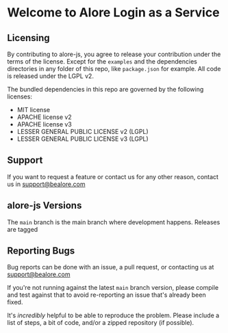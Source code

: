 # Welcome to Alore Login as a Service

## Licensing

By contributing to alore-js, you agree to release your contribution under
the terms of the license. Except for the `examples` and the
dependencies directories in any folder of this repo, like `package.json` for example.
All code is released under the LGPL v2.

The bundled dependencies in this repo are governed
by the following licenses:

- MIT license
- APACHE license v2
- APACHE license v3
- LESSER GENERAL PUBLIC LICENSE v2 (LGPL)
- LESSER GENERAL PUBLIC LICENSE v3 (LGPL)

## Support

If you want to request a feature or contact us for any other reason, contact us in support@bealore.com

## alore-js Versions

The `main` branch is the main branch where development happens.
Releases are tagged

## Reporting Bugs

Bug reports can be done with an issue, a pull request, or contacting us at support@bealore.com

If you're not running against the latest `main` branch version,
please compile and test against that to avoid re-reporting an issue that's
already been fixed.

It's _incredibly_ helpful to be able to reproduce the problem. Please
include a list of steps, a bit of code, and/or a zipped repository (if
possible).
